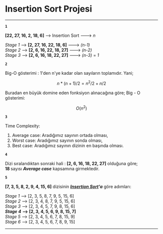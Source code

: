 
# Insertion Sort Projesi
---

**``` 1 ```**

**[22, 27, 16, 2, 18, 6]** --> Insertion Sort ---> *n*

*Stage 1* --> **[2, 27, 16, 22, 18, 6]** ---> *(n-1)* <br>
*Stage 2* --> **[2, 6, 16, 22, 18, 27]** ---> *(n-2)* <br>
*Stage 3* --> **[2, 6, 16, 18, 22, 27]** ---> *(n-3)* = *1* <br>

**``` 2 ```**

Big-O gösterimi : 1'den n'ye kadar olan sayıların toplamıdır. Yani; <br>
 
$$ n*(n+1) / 2 = n^2 /2  +  n /2 $$

Buradan en büyük domine eden fonksiyon alınacağına göre; Big - O gösterimi: <br>

$$ O(n^2) $$ 

**``` 3 ```**

Time Complexity:
1. Average case: Aradığımız sayının ortada olması,
2. Worst case: Aradığımız sayının sonda olması,
3. Best case: Aradığımız sayının dizinin en başında olması.


**``` 4 ```**

Dizi sıralandıktan sonraki hali : **[2, 6, 16, 18, 22, 27]** olduğuna göre;<br>
<b> 18 </b> sayısı ***Average case*** kapsamına girmektedir.


**``` 5 ```**

**[7, 3, 5, 8, 2, 9, 4, 15, 6]** dizisinin ***<u>Insertion Sort</u>'a*** göre adımları:

*Stage 1* --> [2, 3, 5, 8, 7, 9, 5, 15, 6] <br>
*Stage 2* --> [2, 3, 4, 8, 7, 9, 5, 15, 6] <br>
*Stage 3* --> [2, 3, 4, 5, 7, 9, 8, 15, 6] <br>
***Stage 4*** **--> [2, 3, 4, 5, 6, 9, 8, 15, 7]** <br>
*Stage 5* --> [2, 3, 4, 5, 6, 7, 8, 15, 9] <br>
*Stage 6* --> [2, 3, 4, 5, 6, 7, 8, 9, 15] <br>

---
